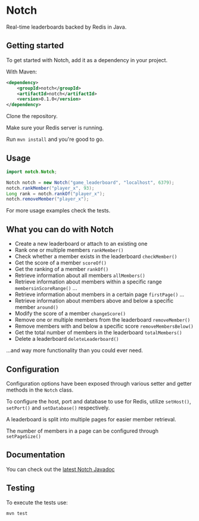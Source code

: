 # Notch
Real-time leaderboards backed by Redis in Java.

## Getting started
To get started with Notch, add it as a dependency in your project.

With Maven:
```xml
<dependency>
	<groupId>notch</groupId>
	<artifactId>notch</artifactId>
	<version>0.1.0</version>
</dependency>
```

Clone the repository.

Make sure your Redis server is running.

Run `mvn install` and you're good to go.

## Usage
```java
import notch.Notch;

Notch notch = new Notch("game_leaderboard", "localhost", 6379);
notch.rankMember("player_x", 93);
Long rank = notch.rankOf("player_x");
notch.removeMember("player_x");
```
For more usage examples check the tests.

## What you can do with Notch
- Create a new leaderboard or attach to an existing one
- Rank one or multiple members `rankMember()`
- Check whether a member exists in the leaderboard `checkMember()`
- Get the score of a member `scoreOf()`
- Get the ranking of a member `rankOf()`
- Retrieve information about all members `allMembers()`
- Retrieve information about members within a specific range `membersinScoreRange()` ...
- Retrieve information about members in a certain page `firstPage()` ...
- Retrieve information about members above and below a specific member `around()`
- Modify the score of a member `changeScore()`
- Remove one or multiple members from the leaderboard `removeMember()`
- Remove members with and below a specific score `removeMembersBelow()`
- Get the total number of members in the leaderboard `totalMembers()`
- Delete a leaderboard `deleteLeaderboard()`

...and way more functionality than you could ever need.

## Configuration
Configuration options have been exposed through various setter and getter methods
in the `Notch` class.

To configure the host, port and database to use for Redis, utilize `setHost()`,
`setPort()` and `setDatabase()` respectively.

A leaderboard is split into multiple pages for easier member retrieval.

The number of members in a page can be configured through `setPageSize()`

## Documentation
You can check out the [latest Notch Javadoc](https://alex-njoroge.github.io/notch)

## Testing
To execute the tests use:

`mvn test`
